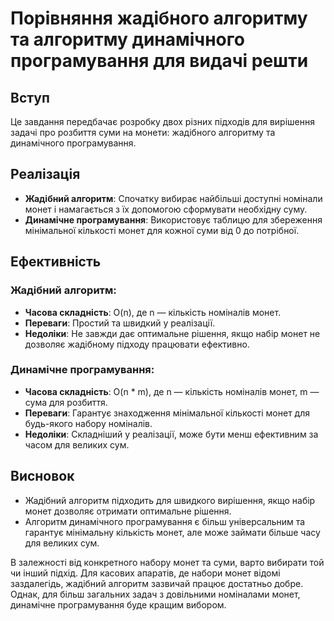 # Порівняння жадібного алгоритму та алгоритму динамічного програмування для видачі решти

## Вступ

Це завдання передбачає розробку двох різних підходів для вирішення задачі про розбиття суми на монети: жадібного алгоритму та динамічного програмування.

## Реалізація

- **Жадібний алгоритм**: Спочатку вибирає найбільші доступні номінали монет і намагається з їх допомогою сформувати необхідну суму.
- **Динамічне програмування**: Використовує таблицю для збереження мінімальної кількості монет для кожної суми від 0 до потрібної.

## Ефективність

### Жадібний алгоритм:

- **Часова складність**: O(n), де n — кількість номіналів монет.
- **Переваги**: Простий та швидкий у реалізації.
- **Недоліки**: Не завжди дає оптимальне рішення, якщо набір монет не дозволяє жадібному підходу працювати ефективно.

### Динамічне програмування:

- **Часова складність**: O(n \* m), де n — кількість номіналів монет, m — сума для розбиття.
- **Переваги**: Гарантує знаходження мінімальної кількості монет для будь-якого набору номіналів.
- **Недоліки**: Складніший у реалізації, може бути менш ефективним за часом для великих сум.

## Висновок

- Жадібний алгоритм підходить для швидкого вирішення, якщо набір монет дозволяє отримати оптимальне рішення.
- Алгоритм динамічного програмування є більш універсальним та гарантує мінімальну кількість монет, але може займати більше часу для великих сум.

В залежності від конкретного набору монет та суми, варто вибирати той чи інший підхід. Для касових апаратів, де набори монет відомі заздалегідь, жадібний алгоритм зазвичай працює достатньо добре. Однак, для більш загальних задач з довільними номіналами монет, динамічне програмування буде кращим вибором.

